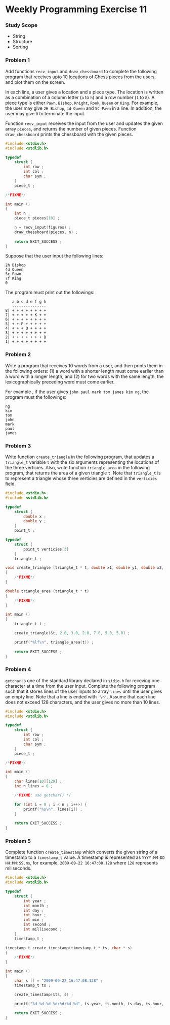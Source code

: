 # Weekly Programming Exercise 11

### Study Scope
* String
* Structure
* Sorting


### Problem 1 

Add functions ``recv_input`` and ``draw_chessboard`` to complete the following program 
that receives upto 10 locations of Chess pieces from the users, and plot them on the screen.

In each line, a user gives a location and a piece type. The location is written
as a combination of a column letter (``a`` to ``h``) and a row number (``1`` to ``8``).
A piece type is either ``Pawn``, ``Bishop``, ``Knight``, ``Rook``, ``Queen`` or ``King``.
For example, the user may give ``2H Bishop``, ``4d Queen`` and ``5C Pawn`` in a line.
In addition, the user may give ``0`` to terminate the input.

Function ``recv_input`` receives the input from the user and updates the given array ``pieces``,
and returns the number of given pieces. Function ``draw_chessboard`` prints the chessboard
with the given pieces.

```C
#include <stdio.h>
#include <stdlib.h>

typedef 
    struct {
        int row ;
        int col ;
        char sym ;
    }
    piece_t ;

/*FIXME*/

int main ()
{
    int n ;
    piece_t pieces[10] ;

    n = recv_input(figures) ;
    draw_chessboard(pieces, n) ;
    
    return EXIT_SUCCESS ;
}
```

Suppose that the user input the following lines:
```
2h Bishop
4d Queen
5c Pawn
7f King
0
```
The program must print out the followings:
```
   a b c d e f g h
   ---------------
8| + + + + + + + +
7| + + + + + K + +
6| + + + + + + + +
5| + + P + + + + +
4| + + + Q + + + +
3| + + + + + + + +
2| + + + + + + + B
1| + + + + + + + +
```

### Problem 2 

Write a program that receives 10 words from a user, and then prints them in the following orders:
(1) a word with a shorter length must come earlier than a word with a longer length, and 
(2) for two words with the same length, the lexicographically preceding word must come earlier.

For example , if the user gives ``john paul mark tom james kim ng``, the program must the followings:

```
ng
kim
tom
john
mark
paul
james 
```

### Problem 3 

Write function ``create_triangle`` in the following program, that updates a ``triangle_t`` variable  ``t``
with the six arguments representing the locations of the three verticies.
Also, write function ``triangle_area`` in the following program, that returns the area of a given triangle ``t``.
Note that ``triangle_t`` is to represent a triangle whose three verticies are defined in the ``verticies`` field.

```C
#include <stdio.h>
#include <stdlib.h>

typedef 
    struct {
        double x ;
        double y ;
    }
    point_t ;

typedef 
    struct {
        point_t verticies[3]
    }
    triangle_t ;

void create_triangle (triangle_t * t, double x1, double y1, double x2, double y2, double x3, double y3)
{
    /*FIXME*/
}

double triangle_area (triangle_t * t)
{
    /*FIXME*/
}

int main ()
{
    triangle_t t ;

    create_triangle(&t, 2.0, 3.0, 2.0, 7.0, 5.0, 5.0) ;

    printf("%lf\n", triangle_area(t)) ;
    
    return EXIT_SUCCESS ;
}
```

### Problem 4

``getchar`` is one of the standard library declared in ``stdio.h`` for receving one character at a time from the user input.
Complete the following program such that it stores lines of the user inputs to array ``lines`` until the user gives an empty line.
Note that a line is ended with ``'\n'``. Assume that each line does not exceed 128 characters, and the user gives no more than 10 lines.

```C
#include <stdio.h>
#include <stdlib.h>

typedef 
    struct {
        int row ;
        int col ;
        char sym ;
    }
    piece_t ;

/*FIXME*/

int main ()
{
    char lines[10][129] ;
    int n_lines = 0 ;

    /*FIXME: use getchar() */

    for (int i = 0 ; i < n ; i++>) {
        printf("%s\n", lines[i]) ;
    }
    
    return EXIT_SUCCESS ;
}
```

### Problem 5

Complete function ``create_timestamp`` which converts the given string of a timestamp to a ``timestamp_t`` value.
A timestamp is represented as ``YYYY-MM-DD HH:MM:SS.ms``, for example, ``2009-09-22 16:47:08.128`` where ``128`` represents miliseconds.

```C
#include <stdio.h>
#include <stdlib.h>

typedef 
    struct {
        int year ;
        int month ;
        int day ;
        int hour ;
        int min ;
        int second ;
        int millisecond ;
    }
    timestamp_t ;

timestamp_t create_timestamp(timestamp_t * ts, char * s)
{
    /*FIXME*/
}

int main ()
{
    char s [] = "2009-09-22 16:47:08.128" ;
    timestamp_t ts ;

    create_timestamp(&ts, s) ;

    printf("%d-%d-%d %d:%d:%d.%d", ts.year, ts.month, ts.day, ts.hour, ts.min, ts.second, ts.millisecond) ;
    
    return EXIT_SUCCESS ;
}
```